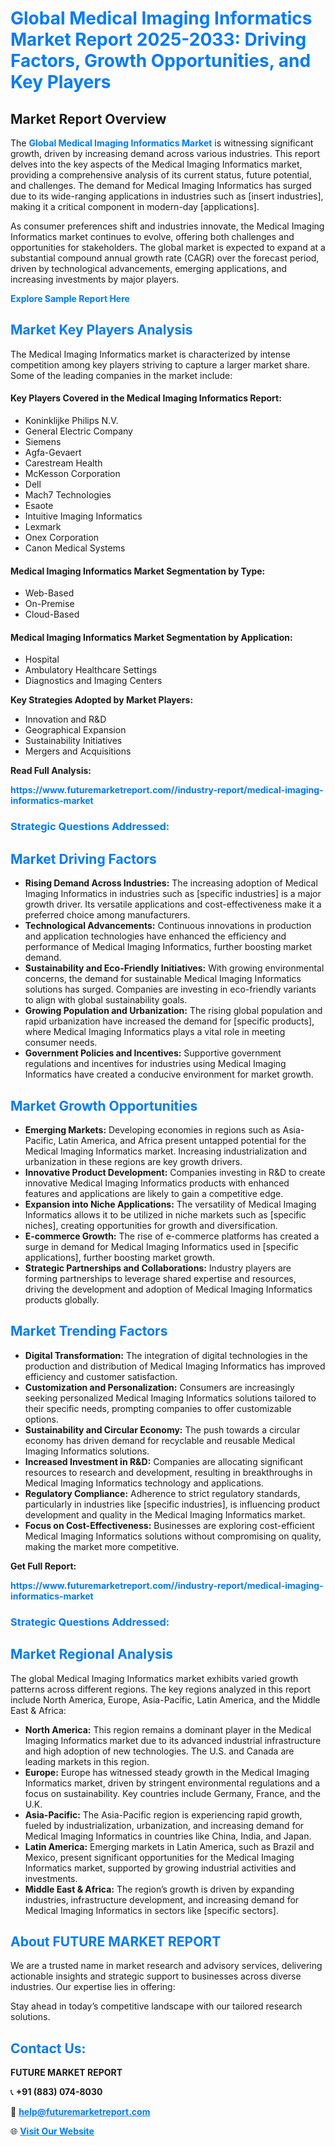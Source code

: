 <h1 style="color: #007BFF;">Global Medical Imaging Informatics Market Report 2025-2033: Driving Factors, Growth Opportunities, and Key Players</h1>

<section id="overview">
<h2>Market Report Overview</h2>
<p>The <a href="https://www.futuremarketreport.com//industry-report/medical-imaging-informatics-market" style="color: #007BFF; text-decoration: none;"><strong>Global Medical Imaging Informatics Market</strong></a> is witnessing significant growth, driven by increasing demand across various industries. This report delves into the key aspects of the Medical Imaging Informatics market, providing a comprehensive analysis of its current status, future potential, and challenges. The demand for Medical Imaging Informatics has surged due to its wide-ranging applications in industries such as [insert industries], making it a critical component in modern-day [applications].</p>
<p>As consumer preferences shift and industries innovate, the Medical Imaging Informatics market continues to evolve, offering both challenges and opportunities for stakeholders. The global market is expected to expand at a substantial compound annual growth rate (CAGR) over the forecast period, driven by technological advancements, emerging applications, and increasing investments by major players.</p>
</section>

<section id="overview">
<p><a href="https://www.futuremarketreport.com//request-sample/reportId=61410" style="color: #007BFF; text-decoration: none;"><strong>Explore Sample Report Here</strong></a></p>
</section>

<section id="key-players">
<h2 style="color: #007BFF;">Market Key Players Analysis</h2>
<p>The Medical Imaging Informatics market is characterized by intense competition among key players striving to capture a larger market share. Some of the leading companies in the market include:</p>
<h4>Key Players Covered in the Medical Imaging Informatics Report:</h4>
<ul><li>Koninklijke Philips N.V.</li><li>General Electric Company</li><li>Siemens</li><li>Agfa-Gevaert</li><li>Carestream Health</li><li>McKesson Corporation</li><li>Dell</li><li>Mach7 Technologies</li><li>Esaote</li><li>Intuitive Imaging Informatics</li><li>Lexmark</li><li>Onex Corporation</li><li>Canon Medical Systems</li></ul>
<h4>Medical Imaging Informatics Market Segmentation by Type:</h4>
<ul><li>Web-Based</li><li>On-Premise</li><li>Cloud-Based</li></ul>

<h4>Medical Imaging Informatics Market Segmentation by Application:</h4>
<ul><li>Hospital</li><li>Ambulatory Healthcare Settings</li><li>Diagnostics and Imaging Centers</li></ul>
<p><strong>Key Strategies Adopted by Market Players:</strong></p>
<ul>
<li>Innovation and R&D</li>
<li>Geographical Expansion</li>
<li>Sustainability Initiatives</li>
<li>Mergers and Acquisitions</li>
</ul>
</section>

<section>
<p><strong>Read Full Analysis: </strong></p><a href="https://www.futuremarketreport.com//industry-report/medical-imaging-informatics-market" style="color: #007BFF; text-decoration: none;"><strong>https://www.futuremarketreport.com//industry-report/medical-imaging-informatics-market</strong></a>
<h3 style="color: #007BFF;">Strategic Questions Addressed:</h3>
</section>

<section id="driving-factors">
<h2 style="color: #007BFF;">Market Driving Factors</h2>
<ul>
<li><strong>Rising Demand Across Industries:</strong> The increasing adoption of Medical Imaging Informatics in industries such as [specific industries] is a major growth driver. Its versatile applications and cost-effectiveness make it a preferred choice among manufacturers.</li>
<li><strong>Technological Advancements:</strong> Continuous innovations in production and application technologies have enhanced the efficiency and performance of Medical Imaging Informatics, further boosting market demand.</li>
<li><strong>Sustainability and Eco-Friendly Initiatives:</strong> With growing environmental concerns, the demand for sustainable Medical Imaging Informatics solutions has surged. Companies are investing in eco-friendly variants to align with global sustainability goals.</li>
<li><strong>Growing Population and Urbanization:</strong> The rising global population and rapid urbanization have increased the demand for [specific products], where Medical Imaging Informatics plays a vital role in meeting consumer needs.</li>
<li><strong>Government Policies and Incentives:</strong> Supportive government regulations and incentives for industries using Medical Imaging Informatics have created a conducive environment for market growth.</li>
</ul>
</section>

<section id="growth-opportunities">
<h2 style="color: #007BFF;">Market Growth Opportunities</h2>
<ul>
<li><strong>Emerging Markets:</strong> Developing economies in regions such as Asia-Pacific, Latin America, and Africa present untapped potential for the Medical Imaging Informatics market. Increasing industrialization and urbanization in these regions are key growth drivers.</li>
<li><strong>Innovative Product Development:</strong> Companies investing in R&D to create innovative Medical Imaging Informatics products with enhanced features and applications are likely to gain a competitive edge.</li>
<li><strong>Expansion into Niche Applications:</strong> The versatility of Medical Imaging Informatics allows it to be utilized in niche markets such as [specific niches], creating opportunities for growth and diversification.</li>
<li><strong>E-commerce Growth:</strong> The rise of e-commerce platforms has created a surge in demand for Medical Imaging Informatics used in [specific applications], further boosting market growth.</li>
<li><strong>Strategic Partnerships and Collaborations:</strong> Industry players are forming partnerships to leverage shared expertise and resources, driving the development and adoption of Medical Imaging Informatics products globally.</li>
</ul>
</section>

<section id="trending-factors">
<h2 style="color: #007BFF;">Market Trending Factors</h2>
<ul>
<li><strong>Digital Transformation:</strong> The integration of digital technologies in the production and distribution of Medical Imaging Informatics has improved efficiency and customer satisfaction.</li>
<li><strong>Customization and Personalization:</strong> Consumers are increasingly seeking personalized Medical Imaging Informatics solutions tailored to their specific needs, prompting companies to offer customizable options.</li>
<li><strong>Sustainability and Circular Economy:</strong> The push towards a circular economy has driven demand for recyclable and reusable Medical Imaging Informatics solutions.</li>
<li><strong>Increased Investment in R&D:</strong> Companies are allocating significant resources to research and development, resulting in breakthroughs in Medical Imaging Informatics technology and applications.</li>
<li><strong>Regulatory Compliance:</strong> Adherence to strict regulatory standards, particularly in industries like [specific industries], is influencing product development and quality in the Medical Imaging Informatics market.</li>
<li><strong>Focus on Cost-Effectiveness:</strong> Businesses are exploring cost-efficient Medical Imaging Informatics solutions without compromising on quality, making the market more competitive.</li>
</ul>
</section>

<section>
<p><strong>Get Full Report: </strong></p><a href="https://www.futuremarketreport.com//industry-report/medical-imaging-informatics-market" style="color: #007BFF; text-decoration: none;"><strong>https://www.futuremarketreport.com//industry-report/medical-imaging-informatics-market</strong></a>
<h3 style="color: #007BFF;">Strategic Questions Addressed:</h3>
</section>


<section id="regional-analysis">
<h2 style="color: #007BFF;">Market Regional Analysis</h2>
<p>The global Medical Imaging Informatics market exhibits varied growth patterns across different regions. The key regions analyzed in this report include North America, Europe, Asia-Pacific, Latin America, and the Middle East & Africa:</p>
<ul>
<li><strong>North America:</strong> This region remains a dominant player in the Medical Imaging Informatics market due to its advanced industrial infrastructure and high adoption of new technologies. The U.S. and Canada are leading markets in this region.</li>
<li><strong>Europe:</strong> Europe has witnessed steady growth in the Medical Imaging Informatics market, driven by stringent environmental regulations and a focus on sustainability. Key countries include Germany, France, and the U.K.</li>
<li><strong>Asia-Pacific:</strong> The Asia-Pacific region is experiencing rapid growth, fueled by industrialization, urbanization, and increasing demand for Medical Imaging Informatics in countries like China, India, and Japan.</li>
<li><strong>Latin America:</strong> Emerging markets in Latin America, such as Brazil and Mexico, present significant opportunities for the Medical Imaging Informatics market, supported by growing industrial activities and investments.</li>
<li><strong>Middle East & Africa:</strong> The region’s growth is driven by expanding industries, infrastructure development, and increasing demand for Medical Imaging Informatics in sectors like [specific sectors].</li>
</ul>
</section>

<footer>
<h2 style="color: #007BFF;">About FUTURE MARKET REPORT</h2>
<p>We are a trusted name in market research and advisory services, delivering actionable insights and strategic support to businesses across diverse industries. Our expertise lies in offering:</p>

<p>Stay ahead in today’s competitive landscape with our tailored research solutions.</p>

<h2 style="color: #007BFF;">Contact Us:</h2>
<p><strong>FUTURE MARKET REPORT</strong></p>
<p>📞 <strong>+91 (883) 074-8030</strong></p>
<p>📧 <strong><a href="mailto:help@futuremarketreport.com" style="color: #007BFF;">help@futuremarketreport.com</a></strong></p>
<p>🌐 <strong><a href="https://www.futuremarketreport.com/" style="color: #007BFF;">Visit Our Website</a></strong></p>
</footer>